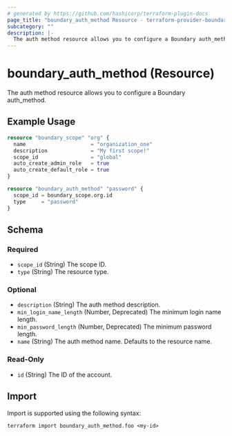```yaml
---
# generated by https://github.com/hashicorp/terraform-plugin-docs
page_title: "boundary_auth_method Resource - terraform-provider-boundary"
subcategory: ""
description: |-
  The auth method resource allows you to configure a Boundary auth_method.
---
```


# boundary_auth_method (Resource)

The auth method resource allows you to configure a Boundary auth_method.

## Example Usage

```terraform
resource "boundary_scope" "org" {
  name                     = "organization_one"
  description              = "My first scope!"
  scope_id                 = "global"
  auto_create_admin_role   = true
  auto_create_default_role = true
}

resource "boundary_auth_method" "password" {
  scope_id = boundary_scope.org.id
  type     = "password"
}
```

<!-- schema generated by tfplugindocs -->
## Schema

### Required

- `scope_id` (String) The scope ID.
- `type` (String) The resource type.

### Optional

- `description` (String) The auth method description.
- `min_login_name_length` (Number, Deprecated) The minimum login name length.
- `min_password_length` (Number, Deprecated) The minimum password length.
- `name` (String) The auth method name. Defaults to the resource name.

### Read-Only

- `id` (String) The ID of the account.

## Import

Import is supported using the following syntax:

```shell
terraform import boundary_auth_method.foo <my-id>
```
